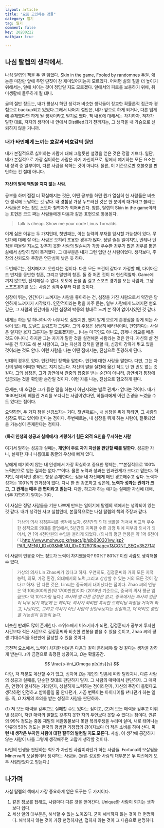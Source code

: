 ```yaml
---
layout: article
title: "요즘 고민하는 것들"
category: 일기
tag: 일기
comment: false
key: 20200222
mathjax: true

---
```


## 나심 탈렙의 생각에서.
나심 탈렙의 책을 두 권 읽었다. Skin in the game, Fooled by randomnes 두권. 왜 논문 마감만 앞에 두면 딴짓이 참 재미있어지는지 모르겠다. 어쩌면 삶의 질을 더 높이기 위해서는, 일에 치이는 것이 정답일 지도 모르겠다. 일에서의 피로를 보충하기 위해, 취미생활에 몰두하게 될 테니.

글의 절반 정도는, 내가 평상시 하던 생각과 비슷한 생각들이 정교한 확률론적 접근과 경험으로 backup되고 있었다.그래서 나머지 절반은, 내가 앞으로 하게 되거나, 다른 업계에 존재했다면 하게 될 생각이라고 믿기로 했다. 책 내용에 대해서는 차치하자. 저자가 말한 대로, 저자의 생각이 내 안에서 Distilled되기 전까지는, 그 생각을 내 가슴으로 신뢰하지 않을 거니까.

### 내가 타인에게 느끼는 호감과 비호감의 원인
내가 본질적으로 싫어하는 사람에 대해 그럴듯한 설명을 얻은 것은 정말 기쁘다.
일단, 내가 본질적으로 가장 싫어하는 사람은 자기 자신이므로, 밑에서 얘기하는 모든 요소는 내 성격 중 일부이며, 다른 사람을 욕하는 것이 아니다. 물론, 이 기준으로만 호불호를 판단하는 건 절대 아니다.

#### 자신의 말에 책임을 지지 않는 사람.
공부를 하며 점점 더 확실해지는 것은, 어떤 공부를 하던 뭔가 열심히 한 사람들은 비슷한 생각에 도달하는 것 같다. 내 경험상 가장 두드러진 것은 한 분야의 대가라고 불리는 사람들은 어느 정도 스토아 철학자가 되어버린다. 암튼, 탈렙의 Skin in the game이라는 표현은 코드 짜는 사람들에겐 다음과 같은 표현으로 통용된다.

> Talk is cheap. Show me your code
> Linus Torvalds

이게 싫은 이유는 두 가지인데, 첫번째는, 이는 능력의 부재를 암시할 가능성이 있다. 무언가에 대해 잘 아는 사람은 오히려 조용한 경우가 많다. 정말 슬픈 일이지만, 반례나 단점을 떠올릴 지능도 갖추지 못한 사람의 말솜씨가 가장 우수한 경우가 많은 경우를 짧은 삶에서 상당히 많이 목격했다. 그 대부분은 내가 그런 입만 산 사람이었다. 생각보다, 주장의 신뢰도와 주장은 연관성이 낮은 듯 하다.

두번째로는, 진지해지지 못한다는 점이다. 다른 모든 조건이 같다고 가정할 때, 다이아몬드 반지를 동반한 청혼, 그리고 말만의 청혼. 둘 중 어떤 것이 더 헌신적일까. Game에 끼지 않으면, 진지해질 수 없다. 토토에 돈을 좀 걸고 스포츠 경기를 보는 사람과, 그냥 스포츠경기를 보는 사람은 심박수부터 다를 것이다.

심장이 뛰는, 인간미가 느껴지는 사람을 좋아하는 건, 심장을 가진 사람으로서 약간은 당연하게 느껴지기 시작했다. 인간적이라는 평을 자주 듣는, 일부 사람에게 느껴지던 혐오감은, 그 사람의 인간미를 저런 심장의 박동의 형태로 느껴 본 적이 없어서였던 것 같다.

내게는 하는 말 하나하나가 너무나도 싫었지만, 왠지 알게 모르게 존경심을 갖게 되는 사람이 있는데, 도널드 트럼프가 그렇다. 그의 주장은 상당히 배타적이며, 편협하다는 사실은 알지만 옳지 그른지는 잘 모르겠지만... (나는 미국인도 아니고, 경제나 외교를 배운 것도 아니다.) 하지만 그는 자기가 말한 것을 실천해온 사람라는 것은 안다. 자신의 삶 전부를 건 투자도 해 본 사람이고, 그는 자신의 정책을 말할 때, 심장이 강하게 뛰고 있을 것이라는 것도 안다. 이런 사람을 나는 어떤 점에서는, 진심으로 존경하게 된다.

반대의 경우도 있다. 인간적인 정책을 말한다. 인간에 대한 사랑을 말한다. 다만, 그는 자신의 말에 어떠한 책임도 지지 않는다. 자신의 말을 실천에 옮긴 적도 단 한 번도 없는 것 같다. 그의 심장은, 그가 강연에서 관중의 집중을 받는 순간이 아니라, 강연비가 통장에 입금되는 것을 확인한 순간일 것이다. 이런 자를 나는, 진심으로 혐오하게 된다.


문제는, 내 호감은 그가 옳은 말을 하는지 아닌지와는 별로 관계가 없다는 것이다. 내가 1930년대의 베를린 거리를 쏘다니는 사람이었다면, 히틀러에게 이런 존경을 느꼈을 수도 있다는 점이다.

요약하면, 두 가지 점을 신경쓰자는 거다. 첫번째로는, 내 심장을 뛰게 하려면, 그 사람의 심장도 뛰고 있어야 한다는 점이다. 두번째로는, 내 심장을 뛰게 하는 사람이, 잘못되었을 가능성이 존재한다는 점이다.


#### (특히 인생의 성공과 실패에서) 계량하기 힘든 외적 요인을 무시하는 사람
여기서 말하는 성공과 실패는, **개인이 주로 자기 자신을 판단할 때를 말한다**. 성공한 자나, 실패한 자나 나름대로 동굴의 우상에 빠져 있다.

남에게 얘기하지 않는 내 인생에서 가장 확실하고 중요한 명제는, **본질적으로 100% 노력만으로 얻는 결과는 없다.**이다. 물론 노력과 성과는 인과관계가 크다고 믿는다. 하지만, 예외적인 경우도 항상 존재한다는 점을 내 자신에게 매번 경고해주고 싶다. 노력과 성과는 100%의 인과성이 없다. 다시 한 번 강조하고 싶은데, **노력과 성과는 관계가 크고, 그 관계는 매우 큰 편이라고 믿는다.** 다만, 하고자 하는 얘기는 실패한 자신에 대해, 너무 자학하지 말자는 거다.

이 사실은 정말 사람들을 기분 나쁘게 만드는 일이기에 탈렙의 책에서는 생략되어 있는 것 같다. 내가 생각한 사고 실험인데, 본질적으로는 나심 탈렙의 책의 주장과 같다.

> 가상의 의사 김정훈씨를 생각해 보자. 6년간의 의대 생활을 거쳐서 비교적 우수한 성적으로 의대를 졸업해서, 5년간의 지독한 수련 과정 뒤에 피부과 의사가 되어서, 연 1억 4천만원의 수입을 올리게 되었다. (의사의 평균 연봉은 약 1억 6천이다.<http://www.mohw.go.kr/react/jb/sjb030301vw.jsp?PAR_MENU_ID=03&MENU_ID=032901&page=1&CONT_SEQ=352714>)

이 사람의 연봉중 어느 정도가 노력이 차지했을까? 90%? 80%? 이런 사람도 생각해볼 수 있다.

> 가상의 의사 Lin Zhao씨가 있다고 하자. 우연히도, 김정훈씨와 거의 모든 지적 능력, 외모, 가정 환경, 의대에서의 노력,그리고 상상할 수 있는 거의 모든 것이 같다고 하자. 단 다른 것은, Lin씨는 중국에서 태어났다는 점이다. Zhao 씨의 연봉은 약 100,000위안(약 1700만원)이다 (2018년 기준으로, 중국의 의사 평균 임금보다 약 10%가량 높다.)
> *의사에 별 다른 감정은 없고, 중국에서는 의사의 임금이 너무 낮기 때문에 든 예이다. 의사가 되려면 혹독한 트레이닝 과정을 거쳐야 하고, 나보다도, 그리고 의사가 아닌 사람의 상당수보다는 성실하고, 더 머리도 좋았을 가능성이 굉장히 높다.*

비슷한 반례도 많이 존재한다. 스위스에서 버스기사가 되면, 김정훈씨가 공부에 투자한 시간보다 적은 시간으로 김정훈씨와 비슷한 연봉을 받을 수 있을 것이고, Zhao 씨의 평생 기대수익을 5년만에 달성할 수 있을 것이다.

금전적 요소에서, 노력이 차지한 비율은 다음과 같이 분리해야 할 것 같다는 생각을 강하게 받는다. $s$가 금전으로 측정된 성공이고, $\Omega$는 확률공간.

$$
    \frac{s-\int_\Omega p[s]ds}{s}
$$

다만, 저 적분도 계산할 수가 없고, 심지어 $\Omega$는 개인의 믿음에 따라 달라지니. 다른 사람의 성공과 실패를, 단순한 잣대로 판단하지 말자. 그 사람의 매력에서 판단하자. 그 매력은, 언행이 일치하는 거라던가, 성실하게 노력하는 점이라던가, 자신의 주장이 틀렸다고 생각하면 인정하고 받아들일 줄 안다던가, 가끔 번뜩이는 아이디어를 낸다던가 하는 일들. 즉, $\Omega$ 자체의 호의를 받는 성질로 사람을 판단하자.

(1) 저 모든 매력을 갖추고도 실패할 수도 있다는 점이고, (2)저 모든 매력을 갖추고 이뤄낸 성공이, 저런 매력의 일할도 갖추지 못한 자의 우연보다 못할 수 있다는 점이다. 인류의 99% 정도는 중동 재벌의 애완동물보다 못한 복리후생을 누리며 살며, 새로 태어나는 인류의 50% 정도는 한국의 평범한 가정집의 강아지보다 더 적은 소비를 하며 산다. **이런 내 생각은 부자인 사람에 대한 질투의 발현일 지도 모른다.** 사실, 이 생각에 공감하지 않는 사람이 나를 그렇게 생각해주면 고맙게 생각할 것이다.

타인의 인생을 판단하는 척도가 자산인 사람이라던가 하는 사람들. Fortuna의 보살핌을 Minerva의 보살핌이라 생각하는 사람들. (물론 성공한 사람의 대부분은 두 여신에게 모두 사랑받았다고 믿는다.)

## 나가며

사실 탈렙의 책에서 가장 중요하게 얻은 도구는 두 가지이다.
1. 같은 정보를 접해도, 사람마다 다른 것을 얻어간다. Unique한 사람이 되기는 생각보다 쉽다.
2. 세상 일의 대부분은, 해석할 수 없는 노이즈다. 굳이 해석하지 않는 것이 더 현명하다. 해석하지 않는 것이 가장 현명하지만, 접하지 않는 것이 그 다음으로 현명하다.
